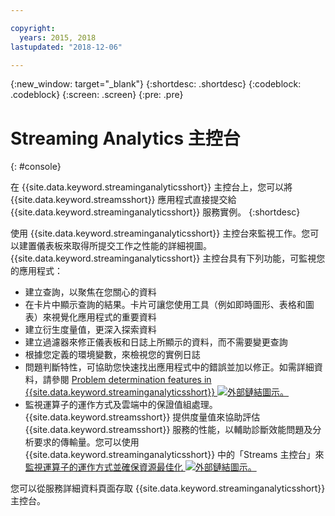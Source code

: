 ```yaml
---

copyright:
  years: 2015, 2018
lastupdated: "2018-12-06"

---
```


<!-- Attribute definitions -->
{:new_window: target="_blank"}
{:shortdesc: .shortdesc}
{:codeblock: .codeblock}
{:screen: .screen}
{:pre: .pre}

# Streaming Analytics 主控台
{: #console}

在 {{site.data.keyword.streaminganalyticsshort}} 主控台上，您可以將 {{site.data.keyword.streamsshort}} 應用程式直接提交給 {{site.data.keyword.streaminganalyticsshort}} 服務實例。
{:shortdesc}

使用 {{site.data.keyword.streaminganalyticsshort}} 主控台來監視工作。您可以建置儀表板來取得所提交工作之性能的詳細視圖。{{site.data.keyword.streaminganalyticsshort}} 主控台具有下列功能，可監視您的應用程式：

* 建立查詢，以聚焦在您關心的資料
* 在卡片中顯示查詢的結果。卡片可讓您使用工具（例如即時圖形、表格和圖表）來視覺化應用程式的重要資料
* 建立衍生度量值，更深入探索資料
* 建立過濾器來修正儀表板和日誌上所顯示的資料，而不需要變更查詢
* 根據您定義的環境變數，來檢視您的實例日誌
* 問題判斷特性，可協助您快速找出應用程式中的錯誤並加以修正。如需詳細資料，請參閱 [Problem determination features in {{site.data.keyword.streaminganalyticsshort}} ![外部鏈結圖示](../../icons/launch-glyph.svg "外部鏈結圖示")。](https://wp.me/p4IICn-4cx)
* 監視運算子的運作方式及雲端中的保證值組處理。{{site.data.keyword.streamsshort}} 提供度量值來協助評估 {{site.data.keyword.streamsshort}} 服務的性能，以輔助診斷效能問題及分析要求的傳輸量。您可以使用 {{site.data.keyword.streaminganalyticsshort}} 中的「Streams 主控台」來[監視運算子的運作方式並確保資源最佳化 ![外部鏈結圖示](../../icons/launch-glyph.svg "外部鏈結圖示")。](https://wp.me/p4IICn-4bH)


您可以從服務詳細資料頁面存取 {{site.data.keyword.streaminganalyticsshort}} 主控台。

<!--The {{site.data.keyword.streaminganalyticsshort}} console is translated into the following languages: Brazilian Portuguese, French, German, Italian, Japanese, Korean, Simplified Chinese, Spanish, Traditional Chinese. Change the language setting in your browser to view the console in your preferred language. -->
